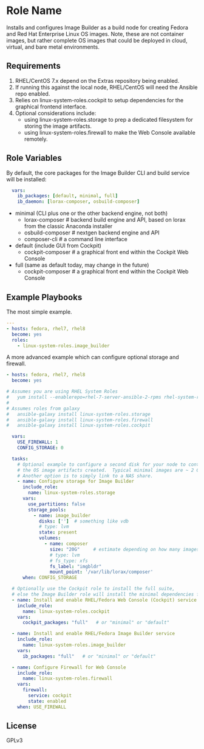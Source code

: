 # Role Name
Installs and configures Image Builder as a build node for creating Fedora and Red Hat Enterprise Linux OS images. Note, these are not container images, but rather complete OS images that could be deployed in cloud, virtual, and bare metal environments.


## Requirements
1. RHEL/CentOS 7.x depend on the Extras repository being enabled.
2. If running this against the local node, RHEL/CentOS will need the Ansible repo enabled.
3. Relies on linux-system-roles.cockpit to setup dependencies for the graphical frontend interface.
4. Optional considerations include:
    - using linux-system-roles.storage to prep a dedicated filesystem for storing the image artifacts.
    - using linux-system-roles.firewall to make the Web Console available remotely.

## Role Variables
By default, the core packages for the Image Builder CLI and build service will be installed:
```yaml
  vars:
    ib_packages: [default, minimal, full]
    ib_daemon: [lorax-composer, osbuild-composer]
```
  - minimal (CLI plus one or the other backend engine, not both)
    - lorax-composer	# backend build engine and API, based on lorax from the classic Anaconda installer
    - osbuild-composer	# nextgen backend engine and API
    - composer-cli	# a command line interface
  - default (include GUI from Cockpit)
    - cockpit-composer	# a graphical front end within the Cockpit Web Console
  - full (same as default today, may change in the future)
    - cockpit-composer	# a graphical front end within the Cockpit Web Console

## Example Playbooks
The most simple example.
```yaml
---
- hosts: fedora, rhel7, rhel8
  become: yes
  roles:
    - linux-system-roles.image_builder
```

A more advanced example which can configure optional storage and firewall.
```yaml
- hosts: fedora, rhel7, rhel8
  become: yes

# Assumes you are using RHEL System Roles
#   yum install --enablerepo=rhel-7-server-ansible-2-rpms rhel-system-roles ansible
#
# Assumes roles from galaxy
#   ansible-galaxy install linux-system-roles.storage
#   ansible-galaxy install linux-system-roles.firewall
#   ansible-galaxy install linux-system-roles.cockpit

  vars:
    USE_FIREWALL: 1
    CONFIG_STORAGE: 0

  tasks:
    # Optional example to configure a second disk for your node to contain
    # the OS image artifacts created.  Typical minimal images are ~ 2 GB each.
    # Another option is to simply link to a NAS share.
    - name: Configure storage for Image Builder
      include_role:
        name: linux-system-roles.storage
      vars:
        use_partitions: false
        storage_pools:
          - name: image_builder
            disks: ['']  # something like vdb
            # type: lvm
            state: present
            volumes:
              - name: composer
                size: "20G"     # estimate depending on how many images are created
                # type: lvm
                # fs_type: xfs
                fs_label: "imgbldr"
                mount_point: '/var/lib/lorax/composer'
      when: CONFIG_STORAGE

  # Optionally use the Cockpit role to install the full suite,
  # else the Image Builder role will install the minimal dependencies for GUI.
  - name: Install and enable RHEL/Fedora Web Console (Cockpit) service
    include_role:
      name: linux-system-roles.cockpit
    vars:
      cockpit_packages: "full"   # or "minimal" or "default"

  - name: Install and enable RHEL/Fedora Image Builder service
    include_role:
      name: linux-system-roles.image_builder
    vars:
      ib_packages: "full"   # or "minimal" or "default"

  - name: Configure Firewall for Web Console
    include_role:
      name: linux-system-roles.firewall
    vars:
      firewall:
        service: cockpit
        state: enabled
    when: USE_FIREWALL
```
## License
GPLv3
